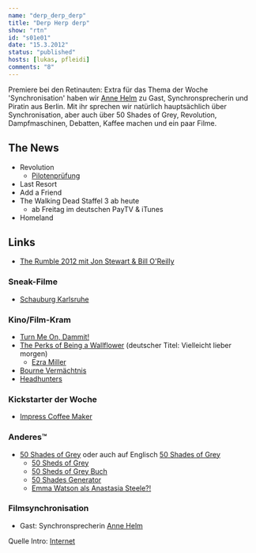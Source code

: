 ```yaml
---
name: "derp_derp_derp"
title: "Derp Herp derp"
show: "rtn"
id: "s01e01"
date: "15.3.2012"
status: "published"
hosts: [lukas, pfleidi]
comments: "8"
---
```

Premiere bei den Retinauten: Extra für das Thema der Woche 'Synchronisation' haben wir [Anne Helm]( http://twitter.com/SeeroiberJenny ) zu Gast, Synchronsprecherin und Piratin aus Berlin. Mit ihr sprechen wir natürlich hauptsächlich über Synchronisation, aber auch über 50 Shades of Grey, Revolution, Dampfmaschinen, Debatten, Kaffee machen und ein paar Filme.


## The News

- Revolution
    * [Pilotenprüfung]( http://retinacast.de/rtc-pp-e14-revolution/ )
- Last Resort
- Add a Friend
- The Walking Dead Staffel 3 ab heute
    * ab Freitag im deutschen PayTV & iTunes
- Homeland

## Links

- [The Rumble 2012 mit Jon Stewart & Bill O'Reilly]( http://www.therumble2012.com/index.html )

### Sneak-Filme

- [Schauburg Karlsruhe]( http://schauburg.de )

### Kino/Film-Kram

- [Turn Me On, Dammit!]( http://www.imdb.com/title/tt1650407/ )
- [The Perks of Being a Wallflower]( http://www.imdb.com/title/tt1659337/ ) (deutscher Titel: Vielleicht lieber morgen)
    * [Ezra Miller]( http://www.imdb.com/name/nm3009232/ )
- [Bourne Vermächtnis]( http://www.imdb.com/title/tt1194173/ )
- [Headhunters]( http://www.imdb.com/title/tt1614989/ )

### Kickstarter der Woche

- [Impress Coffee Maker]( http://www.kickstarter.com/projects/inventiveculture/impress-coffee-brewer )

### Anderes™

- [50 Shades of Grey]( http://www.amazon.de/Shades-Grey-Geheimes-Verlangen-Roman/dp/3442478952/?tag=retinacast04-21 ) oder auch auf Englisch [50 Shades of Grey]( http://www.amazon.de/Fifty-Shades-Grey-E-James/dp/0099579936?tag=retinacast04-21 )
    * [50 Sheds of Grey]( http://fiftyshedsofgrey.tumblr.com )
    * [50 Sheds of Grey Buch]( http://www.amazon.de/Fifty-Sheds-Grey-Erotica-Not-too-modern/dp/0752265458/?tag=retinacast04-21 )
    * [50 Shades Generator]( http://www.fiftyshadesgenerator.com )
    * [Emma Watson als Anastasia Steele?!]( http://entertainment.gather.com/viewArticle.action?articleId=281474981676957 )


### Filmsynchronisation

- Gast: Synchronsprecherin [Anne Helm]( http://de.wikipedia.org/wiki/Anne_Helm )  

Quelle Intro: [Internet]( http://www.youtube.com/watch?v=5K1RcKJVbHA )
